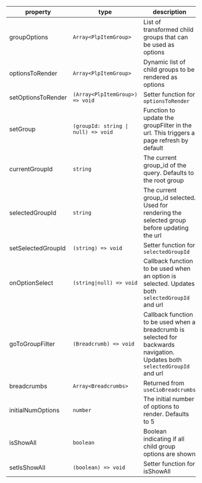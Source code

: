 | property           | type                                | description                                                                                                                 |
| ------------------ | ----------------------------------- | --------------------------------------------------------------------------------------------------------------------------- |
| groupOptions       | `Array<PlpItemGroup>`               | List of transformed child groups that can be used as options                                                                |
| optionsToRender    | `Array<PlpItemGroup>`               | Dynamic list of child groups to be rendered as options                                                                      |
| setOptionsToRender | `(Array<PlpItemGroup>) => void`     | Setter function for `optionsToRender`                                                                                       |
| setGroup           | `(groupId: string \| null) => void` | Function to update the groupFilter in the url. This triggers a page refresh by default                                      |
| currentGroupId     | `string`                            | The current group_id of the query. Defaults to the root group                                                               |
| selectedGroupId    | `string`                            | The current group_id selected. Used for rendering the selected group before updating the url                                |
| setSelectedGroupId | `(string) => void`                  | Setter function for `selectedGroupId`                                                                                       |
| onOptionSelect     | `(string\|null) => void`            | Callback function to be used when an option is selected. Updates both `selectedGroupId` and url                             |
| goToGroupFilter    | `(Breadcrumb) => void`              | Callback function to be used when a breadcrumb is selected for backwards navigation. Updates both `selectedGroupId` and url |
| breadcrumbs        | `Array<Breadcrumbs>`                | Returned from `useCioBreadcrumbs`                                                                                           |
| initialNumOptions  | `number`                            | The initial number of options to render. Defaults to 5                                                                      |
| isShowAll          | `boolean`                           | Boolean indicating if all child group options are shown                                                                     |
| setIsShowAll       | `(boolean) => void`                 | Setter function for isShowAll                                                                                               |

